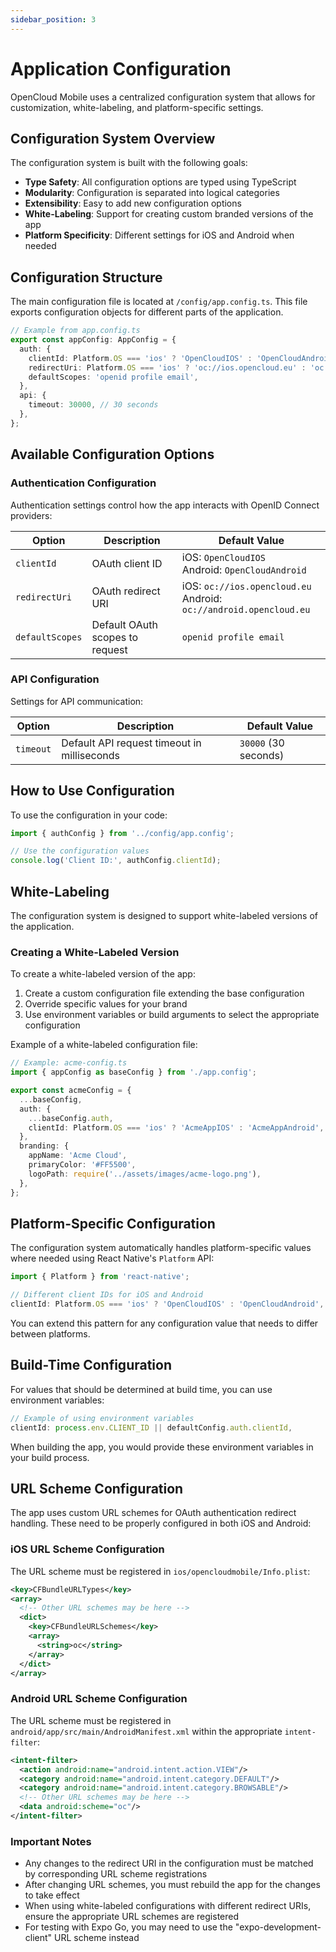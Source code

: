 ```yaml
---
sidebar_position: 3
---
```


# Application Configuration

OpenCloud Mobile uses a centralized configuration system that allows for customization, white-labeling, and platform-specific settings.

## Configuration System Overview

The configuration system is built with the following goals:

- **Type Safety**: All configuration options are typed using TypeScript
- **Modularity**: Configuration is separated into logical categories
- **Extensibility**: Easy to add new configuration options
- **White-Labeling**: Support for creating custom branded versions of the app
- **Platform Specificity**: Different settings for iOS and Android when needed

## Configuration Structure

The main configuration file is located at `/config/app.config.ts`. This file exports configuration objects for different parts of the application.

```typescript
// Example from app.config.ts
export const appConfig: AppConfig = {
  auth: {
    clientId: Platform.OS === 'ios' ? 'OpenCloudIOS' : 'OpenCloudAndroid',
    redirectUri: Platform.OS === 'ios' ? 'oc://ios.opencloud.eu' : 'oc://android.opencloud.eu',
    defaultScopes: 'openid profile email',
  },
  api: {
    timeout: 30000, // 30 seconds
  },
};
```

## Available Configuration Options

### Authentication Configuration

Authentication settings control how the app interacts with OpenID Connect providers:

| Option | Description | Default Value |
|--------|-------------|---------------|
| `clientId` | OAuth client ID | iOS: `OpenCloudIOS`<br>Android: `OpenCloudAndroid` |
| `redirectUri` | OAuth redirect URI | iOS: `oc://ios.opencloud.eu`<br>Android: `oc://android.opencloud.eu` |
| `defaultScopes` | Default OAuth scopes to request | `openid profile email` |

### API Configuration

Settings for API communication:

| Option | Description | Default Value |
|--------|-------------|---------------|
| `timeout` | Default API request timeout in milliseconds | `30000` (30 seconds) |

## How to Use Configuration

To use the configuration in your code:

```typescript
import { authConfig } from '../config/app.config';

// Use the configuration values
console.log('Client ID:', authConfig.clientId);
```

## White-Labeling

The configuration system is designed to support white-labeled versions of the application.

### Creating a White-Labeled Version

To create a white-labeled version of the app:

1. Create a custom configuration file extending the base configuration
2. Override specific values for your brand
3. Use environment variables or build arguments to select the appropriate configuration

Example of a white-labeled configuration file:

```typescript
// Example: acme-config.ts
import { appConfig as baseConfig } from './app.config';

export const acmeConfig = {
  ...baseConfig,
  auth: {
    ...baseConfig.auth,
    clientId: Platform.OS === 'ios' ? 'AcmeAppIOS' : 'AcmeAppAndroid',
  },
  branding: {
    appName: 'Acme Cloud',
    primaryColor: '#FF5500',
    logoPath: require('../assets/images/acme-logo.png'),
  },
};
```

## Platform-Specific Configuration

The configuration system automatically handles platform-specific values where needed using React Native's `Platform` API:

```typescript
import { Platform } from 'react-native';

// Different client IDs for iOS and Android
clientId: Platform.OS === 'ios' ? 'OpenCloudIOS' : 'OpenCloudAndroid',
```

You can extend this pattern for any configuration value that needs to differ between platforms.

## Build-Time Configuration

For values that should be determined at build time, you can use environment variables:

```typescript
// Example of using environment variables
clientId: process.env.CLIENT_ID || defaultConfig.auth.clientId,
```

When building the app, you would provide these environment variables in your build process.

## URL Scheme Configuration

The app uses custom URL schemes for OAuth authentication redirect handling. These need to be properly configured in both iOS and Android:

### iOS URL Scheme Configuration

The URL scheme must be registered in `ios/opencloudmobile/Info.plist`:

```xml
<key>CFBundleURLTypes</key>
<array>
  <!-- Other URL schemes may be here -->
  <dict>
    <key>CFBundleURLSchemes</key>
    <array>
      <string>oc</string>
    </array>
  </dict>
</array>
```

### Android URL Scheme Configuration

The URL scheme must be registered in `android/app/src/main/AndroidManifest.xml` within the appropriate `intent-filter`:

```xml
<intent-filter>
  <action android:name="android.intent.action.VIEW"/>
  <category android:name="android.intent.category.DEFAULT"/>
  <category android:name="android.intent.category.BROWSABLE"/>
  <!-- Other URL schemes may be here -->
  <data android:scheme="oc"/>
</intent-filter>
```

### Important Notes

- Any changes to the redirect URI in the configuration must be matched by corresponding URL scheme registrations
- After changing URL schemes, you must rebuild the app for the changes to take effect
- When using white-labeled configurations with different redirect URIs, ensure the appropriate URL schemes are registered
- For testing with Expo Go, you may need to use the "expo-development-client" URL scheme instead